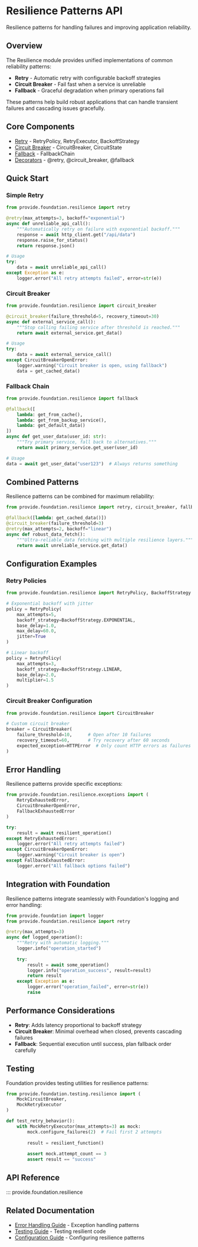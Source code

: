 # Resilience Patterns API

Resilience patterns for handling failures and improving application reliability.

## Overview

The Resilience module provides unified implementations of common reliability patterns:

- **Retry** - Automatic retry with configurable backoff strategies
- **Circuit Breaker** - Fail fast when a service is unreliable
- **Fallback** - Graceful degradation when primary operations fail

These patterns help build robust applications that can handle transient failures and cascading issues gracefully.

## Core Components

- [Retry](api-retry.md) - RetryPolicy, RetryExecutor, BackoffStrategy
- [Circuit Breaker](api-circuit.md) - CircuitBreaker, CircuitState
- [Fallback](api-fallback.md) - FallbackChain
- [Decorators](api-decorators.md) - @retry, @circuit_breaker, @fallback

## Quick Start

### Simple Retry

```python
from provide.foundation.resilience import retry

@retry(max_attempts=3, backoff="exponential")
async def unreliable_api_call():
    """Automatically retry on failure with exponential backoff."""
    response = await http_client.get("/api/data")
    response.raise_for_status()
    return response.json()

# Usage
try:
    data = await unreliable_api_call()
except Exception as e:
    logger.error("All retry attempts failed", error=str(e))
```

### Circuit Breaker

```python
from provide.foundation.resilience import circuit_breaker

@circuit_breaker(failure_threshold=5, recovery_timeout=30)
async def external_service_call():
    """Stop calling failing service after threshold is reached."""
    return await external_service.get_data()

# Usage
try:
    data = await external_service_call()
except CircuitBreakerOpenError:
    logger.warning("Circuit breaker is open, using fallback")
    data = get_cached_data()
```

### Fallback Chain

```python
from provide.foundation.resilience import fallback

@fallback([
    lambda: get_from_cache(),
    lambda: get_from_backup_service(),
    lambda: get_default_data()
])
async def get_user_data(user_id: str):
    """Try primary service, fall back to alternatives."""
    return await primary_service.get_user(user_id)

# Usage
data = await get_user_data("user123")  # Always returns something
```

## Combined Patterns

Resilience patterns can be combined for maximum reliability:

```python
from provide.foundation.resilience import retry, circuit_breaker, fallback

@fallback([lambda: get_cached_data()])
@circuit_breaker(failure_threshold=3)
@retry(max_attempts=2, backoff="linear")
async def robust_data_fetch():
    """Ultra-reliable data fetching with multiple resilience layers."""
    return await unreliable_service.get_data()
```

## Configuration Examples

### Retry Policies

```python
from provide.foundation.resilience import RetryPolicy, BackoffStrategy

# Exponential backoff with jitter
policy = RetryPolicy(
    max_attempts=5,
    backoff_strategy=BackoffStrategy.EXPONENTIAL,
    base_delay=1.0,
    max_delay=60.0,
    jitter=True
)

# Linear backoff
policy = RetryPolicy(
    max_attempts=3,
    backoff_strategy=BackoffStrategy.LINEAR,
    base_delay=2.0,
    multiplier=1.5
)
```

### Circuit Breaker Configuration

```python
from provide.foundation.resilience import CircuitBreaker

# Custom circuit breaker
breaker = CircuitBreaker(
    failure_threshold=10,      # Open after 10 failures
    recovery_timeout=60,       # Try recovery after 60 seconds
    expected_exception=HTTPError  # Only count HTTP errors as failures
)
```

## Error Handling

Resilience patterns provide specific exceptions:

```python
from provide.foundation.resilience.exceptions import (
    RetryExhaustedError,
    CircuitBreakerOpenError,
    FallbackExhaustedError
)

try:
    result = await resilient_operation()
except RetryExhaustedError:
    logger.error("All retry attempts failed")
except CircuitBreakerOpenError:
    logger.warning("Circuit breaker is open")
except FallbackExhaustedError:
    logger.error("All fallback options failed")
```

## Integration with Foundation

Resilience patterns integrate seamlessly with Foundation's logging and error handling:

```python
from provide.foundation import logger
from provide.foundation.resilience import retry

@retry(max_attempts=3)
async def logged_operation():
    """Retry with automatic logging."""
    logger.info("operation_started")
    
    try:
        result = await some_operation()
        logger.info("operation_success", result=result)
        return result
    except Exception as e:
        logger.error("operation_failed", error=str(e))
        raise
```

## Performance Considerations

- **Retry**: Adds latency proportional to backoff strategy
- **Circuit Breaker**: Minimal overhead when closed, prevents cascading failures
- **Fallback**: Sequential execution until success, plan fallback order carefully

## Testing

Foundation provides testing utilities for resilience patterns:

```python
from provide.foundation.testing.resilience import (
    MockCircuitBreaker,
    MockRetryExecutor
)

def test_retry_behavior():
    with MockRetryExecutor(max_attempts=3) as mock:
        mock.configure_failures(2)  # Fail first 2 attempts
        
        result = resilient_function()
        
        assert mock.attempt_count == 3
        assert result == "success"
```

## API Reference

::: provide.foundation.resilience

## Related Documentation

- [Error Handling Guide](../../guide/logging/exceptions.md) - Exception handling patterns
- [Testing Guide](../../guide/testing.md) - Testing resilient code
- [Configuration Guide](../../guide/config/index.md) - Configuring resilience patterns